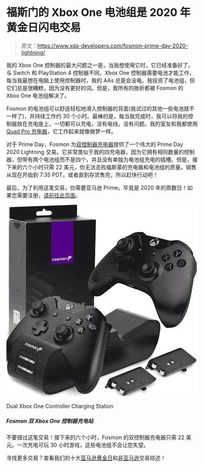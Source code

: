 # 福斯门的 Xbox One 电池组是 2020 年黄金日闪电交易

> 原文：<https://www.xda-developers.com/fosmon-prime-day-2020-lightning/>

我的 Xbox One 控制器的最大问题之一是，当我想使用它时，它已经准备好了。与 Switch 和 PlayStation 4 控制器不同，Xbox One 控制器需要电池才能工作，每当我最想在电脑上使用控制器时，我的 AAs 总是会没电。我投资了电池组，但它们总是很糟糕，因为没有更好的词。但是，我所有的挫折都被 Fosmon 的 Xbox One 电池组解决了。

Fosmon 的电池组可以舒适轻松地滑入控制器的背面(我试过的其他一些电池就不一样了)，并持续工作约 30 个小时。最棒的是，每当我完成时，我可以将我的控制器放在充电座上，一切都可以充电，没有电线，没有问题。我的室友和我都使用 [Quad Pro 充电器](https://www.amazon.com/Fosmon-Controller-Additional-Batteries-Rechargeable-dp-B07NBVRCFN/dp/B07NBVRCFN?tag=xda-38508pd-20&ascsubtag=UUxdaUeUpU30181&asc_refurl=https%3A%2F%2Fwww.xda-developers.com%2Ffosmon-prime-day-2020-lightning%2F&asc_campaign=Short-Term)，它工作起来就像做梦一样。

对于 Prime Day，Fosmon 为[双控制器充电器](https://www.amazon.com/Fosmon-Controller-Compatible-Charging-Rechargeable/dp/B01CDCG4KM?tag=xda-38508pd-20&ascsubtag=UUxdaUeUpU30181&asc_refurl=https%3A%2F%2Fwww.xda-developers.com%2Ffosmon-prime-day-2020-lightning%2F&asc_campaign=Short-Term)提供了一个伟大的 Prime Day 2020 Lightning 交易。它非常类似于我的四充电器，因为它拥有相同数量的控制器，但带有两个电池组而不是四个，并且没有单独为电池组充电的插槽。但是，接下来的六个小时只需 22 美元，你无法击败福斯蒙的充电器和电池组的质量。销售从现在开始到 7:35 PDT，或者直到存货售完，所以赶快行动吧！

最后，为了利用这笔交易，你需要亚马逊 Prime。毕竟是 2020 年的质数日！如果您需要注册，[请前往此页面](https://www.amazon.com/amazonprime?tag=xda-38508pd-20&ascsubtag=UUxdaUeUpU30181&asc_refurl=https%3A%2F%2Fwww.xda-developers.com%2Ffosmon-prime-day-2020-lightning%2F&asc_campaign=Short-Term)。

 <picture>![Don't miss out on this deal! For the next six hours, Fosmon's Dual Controller Charger is just $22\. With 30 hours of game time on a single charge, these battery packs won't let you down.](img/f1959b6c00c13db74d7954566e1a1302.png)</picture> 

Dual Xbox One Controller Charging Station

##### Fosmon 双 Xbox One 控制器充电站

不要错过这笔交易！接下来的六个小时，Fosmon 的双控制器充电器只需 22 美元。一次充电可玩 30 小时游戏，这些电池组不会让您失望。

寻找更多交易？查看我们的十大[亚马逊黄金日](https://www.xda-developers.com/top-10-amazon-prime-day-2020-deals/)和[非亚马逊](https://www.xda-developers.com/10-non-amazon-prime-day-deals/)交易综述！